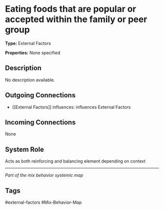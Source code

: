 # Eating foods that are popular or accepted within the family or peer group

**Type:** External Factors

**Properties:** None specified

## Description
No description available.

## Outgoing Connections
- [[External Factors]] influences: influences External Factors

## Incoming Connections
None

## System Role
Acts as both reinforcing and balancing element depending on context

---
*Part of the mix behavior systemic map*

## Tags
#external-factors #Mix-Behavior-Map
